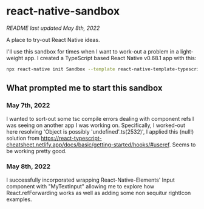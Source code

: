 # react-native-sandbox

_README last updated May 8th, 2022_

A place to try-out React Native ideas.

I'll use this sandbox for times when I want to work-out a problem in a light-weight app. I created a TypeScript based React Native v0.68.1 app with this:

```bash
npx react-native init Sandbox --template react-native-template-typescript
```

## What prompted me to start this sandbox

### May 7th, 2022

I wanted to sort-out some tsc compile errors dealing with component refs I was seeing on another app I was working on. Specifically, I worked-out here resolving 'Object is possibly 'undefined'.ts(2532)', I applied this (null!) solution from https://react-typescript-cheatsheet.netlify.app/docs/basic/getting-started/hooks/#useref. Seems to be working pretty good.

### May 8th, 2022

I successfully incorporated wrapping React-Native-Elements' Input component with "MyTextInput" allowing me to explore how React.refForwarding works as well as adding some non sequitur rightIcon examples.
